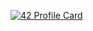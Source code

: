 [![42 Profile Card](https://1337-readme.vercel.app/api/profile?cursus=42cursus&dark=true&login=ylambark)](https://github.com/mohouyizme/1337-readme)
